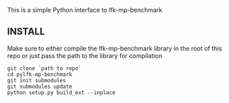 This is a simple Python interface to lfk-mp-benchmark


INSTALL
-------

Make sure to either compile the lfk-mp-benchmark library in the root of this repo or just pass the path to the library for compilation

```
git clone `path to repo`
cd pylfk-mp-benchmark
git init submodules
git submodules update
python setup.py build_ext --inplace
```

